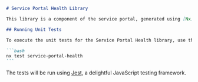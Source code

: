 ````markdown
# Service Portal Health Library

This library is a component of the service portal, generated using [Nx](https://nx.dev).

## Running Unit Tests

To execute the unit tests for the Service Portal Health library, use the following command:

```bash
nx test service-portal-health
```
````

The tests will be run using [Jest](https://jestjs.io), a delightful JavaScript testing framework.

```

```
